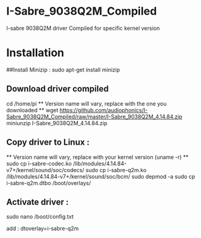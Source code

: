 # I-Sabre_9038Q2M_Compiled
I-sabre 9038Q2M driver Compiled for specific kernel version

# Installation

##Install Minizip :
sudo apt-get install minizip

## Download driver compiled 
cd /home/pi
** Version name will vary, replace with the one you downloaded **
wget https://github.com/audiophonics/I-Sabre_9038Q2M_Compiled/raw/master/I-Sabre_9038Q2M_4.14.84.zip
miniunzip I-Sabre_9038Q2M_4.14.84.zip

## Copy driver to Linux :
** Version name will vary, replace with your kernel version (uname -r) **
sudo cp i-sabre-codec.ko /lib/modules/4.14.84-v7+/kernel/sound/soc/codecs/
sudo cp i-sabre-q2m.ko /lib/modules/4.14.84-v7+/kernel/sound/soc/bcm/
sudo depmod -a
sudo cp i-sabre-q2m.dtbo /boot/overlays/

## Activate driver :
sudo nano /boot/config.txt

add :
dtoverlay=i-sabre-q2m
